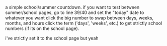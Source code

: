 a simple school/summer countdown. if you want to test between summer/school pages, go to line 39/40 and set the "today" date to whatever you want
click the big number to swap between days, weeks, months, and hours
click the term ('days', 'weeks', etc.) to get strictly school numbers (if its on the school page).

i've strictly set it to the school page but yeah
